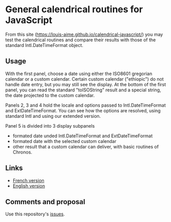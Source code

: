 # General calendrical routines for JavaScript
From this site (https://louis-aime.github.io/calendrical-javascript/) you may test the calendrical routines
and compare their results with those of the standard Intl.DateTimeFormat object.

## Usage
With the first panel, choose a date using either the ISO8601 gregorian calendar or a custom calendar. 
Certain custom calendar ("ethiopic") do not handle date entry, but you may still see the display.
At the bottom of the first panel, you can read the standard "toISOString" result and a special string, 
the date projected to the custom calendar.

Panels 2, 3 and 4 hold the locale and options passed to Intl.DateTimeFormat and ExtDateTimeFormat.
You can see  how the options are resolved, using standard Intl and using our extended version.

Panel 5 is divided into 3 display subpanels
 * formated date unded Intl.DateTimeFormat and ExtDateTimeFormat
 * formated date with the selected custom calendar
 * other result that a custom calendar can deliver, with basic routines of Chronos.

## Links
 * [French version](https://louis-aime.github.io/calendrical-javascript/DateExtendTest-fr)
 * [English version](https://louis-aime.github.io/calendrical-javascript/DateExtendTest-en)
 
## Comments and proposal
 Use this repository's [issues](https://github.com/Louis-Aime/calendrical-javascript/issues).
